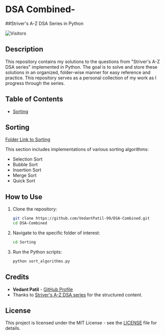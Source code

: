 # DSA Combined-
##Striver's A-Z DSA Series in Python

![Visitors](https://visitor-badge.laobi.icu/badge?page_id=VedantPatil-99.DSA-Combined)

## Description

This repository contains my solutions to the questions from "Striver's A-Z DSA series" implemented in Python. The goal is to solve and store these solutions in an organized, folder-wise manner for easy reference and practice. This repository serves as a personal collection of my work as I progress through the series.

## Table of Contents

- [Sorting](#sorting)

## Sorting

[Folder Link to Sorting](https://github.com/VedantPatil-99/DSA-Combined/tree/main/Sorting)

This section includes implementations of various sorting algorithms:

- Selection Sort
- Bubble Sort
- Insertion Sort
- Merge Sort
- Quick Sort

## How to Use

1. Clone the repository:
    ```bash
    git clone https://github.com/VedantPatil-99/DSA-Combined.git
    cd DSA-Combined
    ```

2. Navigate to the specific folder of interest:
    ```bash
    cd Sorting
    ```

3. Run the Python scripts:
    ```bash
    python sort_algorithms.py
    ```

## Credits

- **Vedant Patil** - [GitHub Profile](https://github.com/VedantPatil-99)
- Thanks to [Striver's A-Z DSA series](https://takeuforward.org/interviews/strivers-sde-sheet-top-coding-interview-problems/) for the structured content.

## License

This project is licensed under the MIT License - see the [LICENSE](LICENSE) file for details.